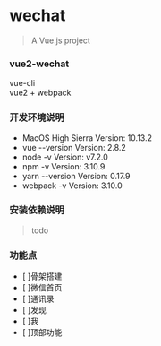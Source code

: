# wechat

> A Vue.js project

### vue2-wechat
vue-cli <br>
vue2 + webpack

### 开发环境说明
- MacOS High Sierra   Version: 10.13.2
- vue --version Version: 2.8.2
- node -v  Version: v7.2.0
- npm -v  Version: 3.10.9
- yarn --version Version: 0.17.9
- webpack -v Version: 3.10.0

### 安装依赖说明
> todo

### 功能点
- [  ]骨架搭建
- [  ]微信首页
- [  ]通讯录
- [  ]发现
- [  ]我
- [  ]顶部功能

